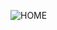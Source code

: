 ![HOME](https://user-images.githubusercontent.com/83486730/119241011-7612ad00-bb08-11eb-9f2d-a1236e515d91.jpg)
